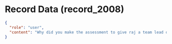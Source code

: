 # Record Data (record_2008)

```json
{
  "role": "user",
  "content": "Why did you make the assessment to give raj a team lead or manager position? "
}
```
